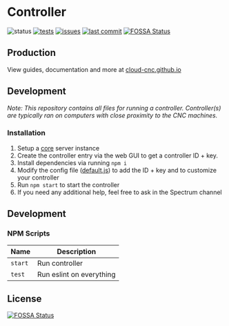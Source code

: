 # Controller
![status](https://img.shields.io/badge/status-under%20development-yellow)
[![tests](https://img.shields.io/github/workflow/status/Cloud-CNC/controller/tests?label=tests)](https://github.com/Cloud-CNC/controller/actions)
[![issues](https://img.shields.io/github/issues/Cloud-CNC/controller)](https://github.com/Cloud-CNC/controller/issues)
[![last commit](https://img.shields.io/github/last-commit/Cloud-CNC/controller)](https://github.com/Cloud-CNC/controller/commits/master)
[![FOSSA Status](https://app.fossa.com/api/projects/git%2Bgithub.com%2FCloud-CNC%2Fcontroller.svg?type=shield)](https://app.fossa.com/projects/git%2Bgithub.com%2FCloud-CNC%2Fcontroller?ref=badge_shield)

## Production

View guides, documentation and more at [cloud-cnc.github.io](https://cloud-cnc.github.io)

## Development

*Note: This repository contains all files for running a controller. Controller(s) are typically ran on computers with close proximity to the CNC machines.*

### Installation
1. Setup a [core](https://github.com/cloud-cnc/core) server instance
2. Create the controller entry via the web GUI to get a controller ID + key.
3. Install dependencies via running `npm i`
4. Modify the config file ([default.js](config/default.js)) to add the ID + key and to customize your controller
5. Run `npm start` to start the controller
6. If you need any additional help, feel free to ask in the Spectrum channel

## Development

### NPM Scripts
Name | Description
--- | ---
`start` | Run controller
`test` | Run eslint on everything

## License
[![FOSSA Status](https://app.fossa.com/api/projects/git%2Bgithub.com%2FCloud-CNC%2Fcontroller.svg?type=large)](https://app.fossa.com/projects/git%2Bgithub.com%2FCloud-CNC%2Fcontroller?ref=badge_large)